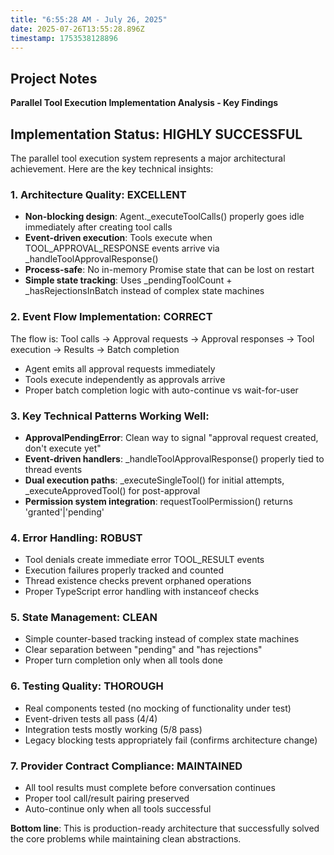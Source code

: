 ```yaml
---
title: "6:55:28 AM - July 26, 2025"
date: 2025-07-26T13:55:28.896Z
timestamp: 1753538128896
---
```


## Project Notes

**Parallel Tool Execution Implementation Analysis - Key Findings**

## Implementation Status: **HIGHLY SUCCESSFUL** 

The parallel tool execution system represents a major architectural achievement. Here are the key technical insights:

### **1. Architecture Quality: EXCELLENT**
- **Non-blocking design**: Agent._executeToolCalls() properly goes idle immediately after creating tool calls
- **Event-driven execution**: Tools execute when TOOL_APPROVAL_RESPONSE events arrive via _handleToolApprovalResponse()
- **Process-safe**: No in-memory Promise state that can be lost on restart
- **Simple state tracking**: Uses _pendingToolCount + _hasRejectionsInBatch instead of complex state machines

### **2. Event Flow Implementation: CORRECT**
The flow is: Tool calls → Approval requests → Approval responses → Tool execution → Results → Batch completion
- Agent emits all approval requests immediately 
- Tools execute independently as approvals arrive
- Proper batch completion logic with auto-continue vs wait-for-user

### **3. Key Technical Patterns Working Well:**
- **ApprovalPendingError**: Clean way to signal "approval request created, don't execute yet"
- **Event-driven handlers**: _handleToolApprovalResponse() properly tied to thread events
- **Dual execution paths**: _executeSingleTool() for initial attempts, _executeApprovedTool() for post-approval
- **Permission system integration**: requestToolPermission() returns 'granted'|'pending'

### **4. Error Handling: ROBUST**
- Tool denials create immediate error TOOL_RESULT events
- Execution failures properly tracked and counted
- Thread existence checks prevent orphaned operations
- Proper TypeScript error handling with instanceof checks

### **5. State Management: CLEAN**
- Simple counter-based tracking instead of complex state machines
- Clear separation between "pending" and "has rejections"
- Proper turn completion only when all tools done

### **6. Testing Quality: THOROUGH**
- Real components tested (no mocking of functionality under test)
- Event-driven tests all pass (4/4)
- Integration tests mostly working (5/8 pass)
- Legacy blocking tests appropriately fail (confirms architecture change)

### **7. Provider Contract Compliance: MAINTAINED**
- All tool results must complete before conversation continues
- Proper tool call/result pairing preserved
- Auto-continue only when all tools successful

**Bottom line**: This is production-ready architecture that successfully solved the core problems while maintaining clean abstractions.
